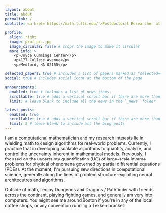 ```yaml
---
layout: about
title: about
permalink: /
subtitle: <a href='https://math.tufts.edu/'>Postdoctoral Researcher at Tufts University.</a>

profile:
  align: right
  image: prof_pic.jpg
  image_circular: false # crops the image to make it circular
  more_info: >
    <p>Joyce Cummings Center</p>
    <p>177 College Avenue</p>
    <p>Medford, MA 02155</p>

selected_papers: true # includes a list of papers marked as "selected={true}"
social: true # includes social icons at the bottom of the page

announcements:
  enabled: true # includes a list of news items
  scrollable: true # adds a vertical scroll bar if there are more than 3 news items
  limit: # leave blank to include all the news in the `_news` folder

latest_posts:
  enabled: true
  scrollable: true # adds a vertical scroll bar if there are more than 3 new posts items
  limit: 3 # leave blank to include all the blog posts
---
```

I am a computational mathematician and my research interests lie in wielding
math to design algorithms for real-world problems.
Currently, I practice that in developing scalable algorithms to quantify,
analyze, and control the uncertainty inherent in mathematical models.
Previously, I focused on the uncertainty quantification (UQ) of large-scale
inverse problems for physical phenomena governed by partial differential
equations (PDEs).
At the moment, I'm pursuing new directions in computational science, generally
along the lines of problem structure-exploiting neural architecutres and
algorithms.

Outside of math, I enjoy Dungeons and Dragons / Pathfinder with friends across
the continent, playing fighting games, and generally am very into computers.
You might see me around Boston if you're in any of the local coffee shops, or
any convention running a Tekken bracket!

